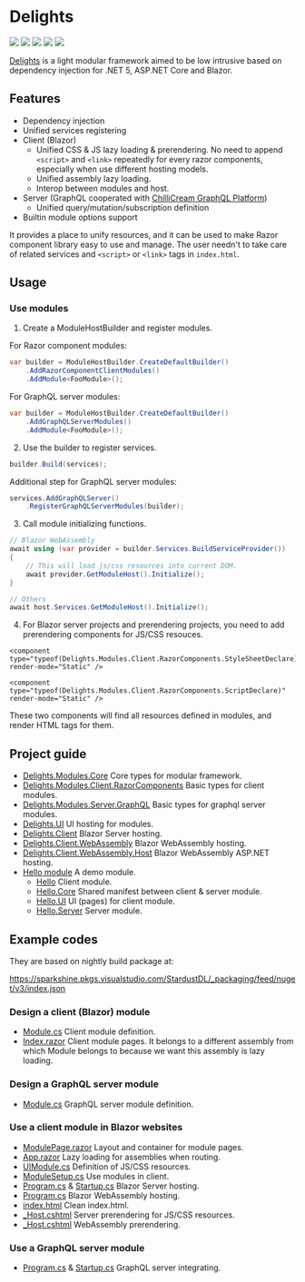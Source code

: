 # Delights

![](https://github.com/StardustDL/delights/workflows/CI/badge.svg) ![](https://github.com/StardustDL/delights/workflows/CD/badge.svg) ![](https://img.shields.io/github/license/StardustDL/delights.svg) [![](https://buildstats.info/nuget/Delights.Modules.Core)](https://www.nuget.org/packages/Delights.Modules.Core/) [![](https://buildstats.info/nuget/Delights.Modules.Core?includePreReleases=true)](https://www.nuget.org/packages/Delights.Modules.Core/)

[Delights](https://github.com/StardustDL/delights) is a light modular framework aimed to be low intrusive based on dependency injection for .NET 5, ASP.NET Core and Blazor.

## Features

- Dependency injection
- Unified services registering
- Client (Blazor)
  - Unified CSS & JS lazy loading & prerendering. No need to append `<script>` and `<link>` repeatedly for every razor components, especially when use different hosting models.
  - Unified assembly lazy loading.
  - Interop between modules and host.
- Server (GraphQL cooperated with [ChilliCream GraphQL Platform](https://github.com/ChilliCream/hotchocolate))
  - Unified query/mutation/subscription definition
- Builtin module options support

It provides a place to unify resources, and it can be used to make Razor component library easy to use and manage. The user needn't to take care of related services and `<script>` or `<link>` tags in `index.html`.

## Usage

### Use modules

1. Create a ModuleHostBuilder and register modules.

For Razor component modules:

```cs
var builder = ModuleHostBuilder.CreateDefaultBuilder()
    .AddRazorComponentClientModules()
    .AddModule<FooModule>();
```

For GraphQL server modules:

```cs
var builder = ModuleHostBuilder.CreateDefaultBuilder()
    .AddGraphQLServerModules()
    .AddModule<FooModule>();
```

2. Use the builder to register services.

```cs
builder.Build(services);
```

Additional step for GraphQL server modules:

```cs
services.AddGraphQLServer()
    .RegisterGraphQLServerModules(builder);
```

3. Call module initializing functions.

```cs
// Blazor WebAssembly
await using (var provider = builder.Services.BuildServiceProvider())
{
    // This will load js/css resources into current DOM.
    await provider.GetModuleHost().Initialize();
}

// Others
await host.Services.GetModuleHost().Initialize();
```

4. For Blazor server projects and prerendering projects, you need to add prerendering components for JS/CSS resouces.

```razor
<component type="typeof(Delights.Modules.Client.RazorComponents.StyleSheetDeclare)" render-mode="Static" />

<component type="typeof(Delights.Modules.Client.RazorComponents.ScriptDeclare)" render-mode="Static" />
```

These two components will find all resources defined in modules, and render HTML tags for them.

## Project guide

- [Delights.Modules.Core](./src/Delights.Modules.Core/) Core types for modular framework.
- [Delights.Modules.Client.RazorComponents](./src/Delights.Modules.Client.RazorComponents/) Basic types for client modules.
- [Delights.Modules.Server.GraphQL](./src/Delights.Modules.Server.GraphQL/) Basic types for graphql server modules.
- [Delights.UI](./src/Delights.UI/) UI hosting for modules.
- [Delights.Client](./src/Delights.Client/) Blazor Server hosting.
- [Delights.Client.WebAssembly](./src/Delights.Client.WebAssembly/) Blazor WebAssembly hosting.
- [Delights.Client.WebAssembly.Host](./src/Delights.Client.WebAssembly/) Blazor WebAssembly ASP.NET hosting.
- [Hello module](./src/modules/hello/) A demo module.
  - [Hello](./src/modules/hello/Delights.Modules.Hello) Client module.
  - [Hello.Core](./src/modules/hello/Delights.Modules.Hello.Core) Shared manifest between client & server module.
  - [Hello.UI](./src/modules/hello/Delights.Modules.Hello.UI) UI (pages) for client module.
  - [Hello.Server](./src/modules/hello/Delights.Modules.Hello.Server) Server module.

## Example codes

They are based on nightly build package at: 

https://sparkshine.pkgs.visualstudio.com/StardustDL/_packaging/feed/nuget/v3/index.json

### Design a client (Blazor) module

- [Module.cs](./src/modules/hello/Delights.Modules.Hello/Module.cs) Client module definition.
- [Index.razor](./src/modules/hello/Delights.Modules.Hello.UI/Pages/Index.razor) Client module pages. It belongs to a different assembly from which Module belongs to because we want this assembly is lazy loading.

### Design a GraphQL server module

- [Module.cs](./src/modules/hello/Delights.Modules.Hello.Server/Module.cs) GraphQL server module definition.

### Use a client module in Blazor websites

- [ModulePage.razor](./src/Delights.UI/Components/ModulePage.razor) Layout and container for module pages.
- [App.razor](./src/Delights.UI/App.razor) Lazy loading for assemblies when routing.
- [UIModule.cs](./src/Delights.UI/UIModule.cs) Definition of JS/CSS resources.
- [ModuleSetup.cs](./src/Delights.Client.Shared/ModuleSetup.cs) Use modules in client.
- [Program.cs](./src/Delights.Client/Program.cs) & [Startup.cs](./src/Delights.Client/Startup.cs) Blazor Server hosting.
- [Program.cs](./src/Delights.Client.WebAssembly/Program.cs) Blazor WebAssembly hosting.
- [index.html](./src/Delights.Client.WebAssembly/wwwroot/index.html) Clean index.html.
- [_Host.cshtml](./src/Delights.Client/Pages/_Host.cshtml) Server prerendering for JS/CSS resources.
- [_Host.cshtml](./src/Delights.Client.WebAssembly.Host/Pages/_Host.cshtml) WebAssembly prerendering.

### Use a GraphQL server module

- [Program.cs](./src/Delights.Api/Program.cs) & [Startup.cs](./src/Delights.Api/Startup.cs) GraphQL server integrating.

